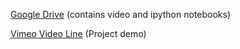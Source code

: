
[Google Drive](https://drive.google.com/drive/u/1/folders/1HWE3nLzq09-A76b6ZizqQo1nqLaghdR3)
(contains video and ipython notebooks)

[Vimeo Video Line](https://vimeo.com/372408240) (Project demo)
